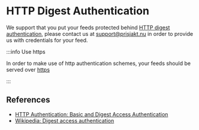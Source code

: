 # HTTP Digest Authentication

We support that you put your feeds protected behind [HTTP digest authentication](https://en.wikipedia.org/wiki/Digest_access_authentication), please contact us at support@prisjakt.nu in order to provide us with credentials for your feed.

:::info Use https

In order to make use of http authentication schemes, your feeds should be served over [https](/infrastructure/protocols/http.md#use-https)

:::

## References

- [HTTP Authentication: Basic and Digest Access Authentication](https://datatracker.ietf.org/doc/html/rfc2617)
- [Wikipedia: Digest access authentication](https://en.wikipedia.org/wiki/Digest_access_authentication)